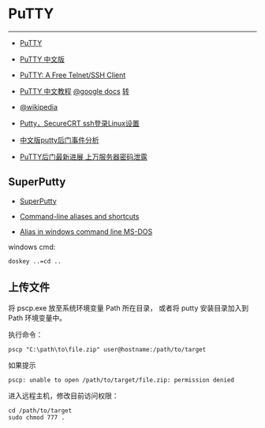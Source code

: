 
# PuTTY

----

* [PuTTY](http://www.putty.org/)
* [PuTTY 中文版](http://code.google.com/p/puttycn/)
* [PuTTY: A Free Telnet/SSH Client](http://www.chiark.greenend.org.uk/~sgtatham/putty/)
* [PuTTY 中文教程](http://chaifeng.com/blog/2007/06/putty_200611.html)
    [@google docs](https://docs.google.com/View?docid=ajbgz6fp3pjh_2dwwwwt)
    [转](http://blog.csdn.net/niuniuchou/archive/2010/03/16/5387250.aspx)
* [@wikipedia](http://zh.wikipedia.org/wiki/PuTTY)
* [Putty，SecureCRT ssh登录Linux设置](http://ecloud.chinaunix.com/space.php?uid=10289946&do=blog&id=346489)

* [中文版putty后门事件分析](http://safe.it168.com/a2012/0201/1305/000001305829.shtml)
* [PuTTY后门最新进展 上万服务器密码泄露](http://net.it168.com/a2012/0201/1305/000001305780.shtml)

## SuperPutty

* [SuperPutty](http://code.google.com/p/superputty/)

* [Command-line aliases and shortcuts](http://blogs.msdn.com/b/robdelacruz/archive/2004/08/22/218499.aspx)
* [Alias in windows command line MS-DOS](http://www.uberullu.com/alias-in-windows-command-line-ms-dos-how-to/)


windows cmd:
```
doskey ..=cd ..
```

## 上传文件

将 pscp.exe 放至系统环境变量 Path 所在目录，
或者将 putty 安装目录加入到 Path 环境变量中。

执行命令：

```
pscp "C:\path\to\file.zip" user@hostname:/path/to/target
```

如果提示
```
pscp: unable to open /path/to/target/file.zip: permission denied
```

进入远程主机，修改目前访问权限：
```
cd /path/to/target
sudo chmod 777 .
```
